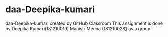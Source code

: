 # daa-Deepika-kumari
daa-Deepika-kumari created by GitHub Classroom
This assignment is done by 
Deepika Kumari(181210019)
Manish Meena (181210028)
as a group.
